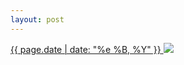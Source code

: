 ```yaml
---
layout: post
---
```


<p>
  <a href="/489">
    <time>{{ page.date | date: "%e %B, %Y" }}</time>
  </a>
  <a href="/489"><img src="{{ site.assets_url }}/489.jpg"/></a>
</p>

